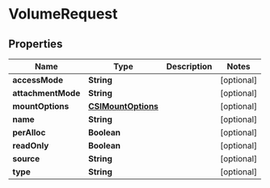 

# VolumeRequest


## Properties

| Name | Type | Description | Notes |
|------------ | ------------- | ------------- | -------------|
|**accessMode** | **String** |  |  [optional] |
|**attachmentMode** | **String** |  |  [optional] |
|**mountOptions** | [**CSIMountOptions**](CSIMountOptions.md) |  |  [optional] |
|**name** | **String** |  |  [optional] |
|**perAlloc** | **Boolean** |  |  [optional] |
|**readOnly** | **Boolean** |  |  [optional] |
|**source** | **String** |  |  [optional] |
|**type** | **String** |  |  [optional] |



